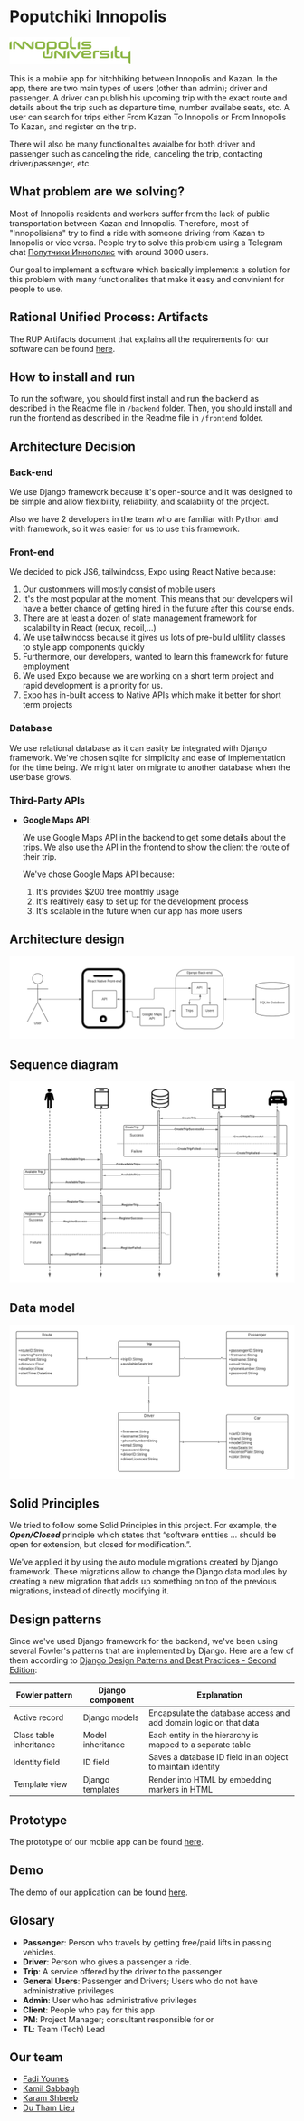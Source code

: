 # Poputchiki Innopolis

<img src="images/innopolis-logo.svg" height="48px" href="https://innopolis.university/en/"/>

This is a mobile app for hitchhiking between Innopolis and Kazan. In the app, there are two main types of users (other than admin); driver and passenger. A driver can publish his upcoming trip with the exact route and details about the trip such as departure time, number availabe seats, etc. A user can search for trips either From Kazan To Innopolis or From Innopolis To Kazan, and register on the trip. 

There will also be many functionalites avaialbe for both driver and passenger such as canceling the ride, canceling the trip, contacting driver/passenger, etc.

## What problem are we solving?

Most of Innopolis residents and workers suffer from the lack of public transportation between Kazan and Innopolis. Therefore, most of "Innopolisians" try to find a ride with someone driving from Kazan to Innopolis or vice versa. People try to solve this problem using a Telegram chat [Попутчики Иннополис](https://t.me/joinchat/BZaU2UDW8zpUizpiMvDRQA) with around 3000 users.

Our goal to implement a software which basically implements a solution for this problem with many functionalites that make it easy and convinient for people to use.

## Rational Unified Process: Artifacts

The RUP Artifacts document that explains all the requirements for our software can be found [here](https://github.com/repeating/PoputchikiInno/blob/main/RUP%20Artifact.pdf).

## How to install and run

To run the software, you should first install and run the backend as described in the Readme file in `/backend` folder. Then, you should install and run the frontend as described in the Readme file in `/frontend` folder.

## Architecture Decision

### Back-end

We use Django framework because it's open-source and it was designed to be simple and allow flexibility, reliability, and scalability of the project.

Also we have 2 developers in the team who are familiar with Python and with framework, so it was easier for us to use this framework.

### Front-end

We decided to pick JS6, tailwindcss, Expo using React Native because:
1. Our custommers will mostly consist of mobile users
2. It's the most popular at the moment. This means that our developers will have a better chance of getting hired in the future after this course ends.
3. There are at least a dozen of state management framework for scalability in React (redux, recoil,...)
4. We use tailwindcss because it gives us lots of pre-build ultility classes to style app components quickly
5. Furthermore,  our developers, wanted to learn this framework for future employment
6. We used Expo because we are working on a short term project and rapid development is a priority for us.
7. Expo has in-built access to Native APIs which make it better for short term projects

### Database

We use relational database as it can easity be integrated with Django framework. We've chosen sqlite for simplicity and ease of implementation for the time being. We might later on migrate to another database when the userbase grows.

### Third-Party APIs

* **Google Maps API**:

    We use Google Maps API in the backend to get some details about the trips. We also use the API in the frontend to show the client the route of their trip. 

    We've chose Google Maps API because:
    1. It's provides $200 free monthly usage
    2. It's realtively easy to set up for the development process
    3. It's scalable in the future when our app has more users

## Architecture design

<img src="images/architecture design.jpg"/>

## Sequence diagram

<img src="images/sequence diagram.jpg"/>

## Data model

<img src="images/data model.jpg"/>

## Solid Principles

We tried to follow some Solid Principles in this project. For example, the **<em>Open/Closed</em>** principle which 
states that “software entities … should be open for extension, but closed for modification.”.

We've applied it by using the auto module migrations created by Django framework. These migrations allow to change the 
Django data modules by creating a new migration that adds up something on top of the previous migrations, instead of 
directly modifying it.

## Design patterns

Since we've used Django framework for the backend, we've been using several Fowler's patterns that are implemented by Django. Here are a few of them according to [Django Design Patterns and Best Practices - Second Edition](https://subscription.packtpub.com/book/web_development/9781788831345/1/ch01lvl1sec13/what-is-a-pattern):

| **Fowler pattern**          | **Django component**  | **Explanation**                                                       |
|-------------------------|-------------------|-------------------------------------------------------------------|
| Active record           | Django models     | Encapsulate the database access and add domain logic on that data |
| Class table inheritance | Model inheritance | Each entity in the hierarchy is mapped to a separate table        |
| Identity field          | ID field          | Saves a database ID field in an object to maintain identity       |
| Template view           | Django templates  | Render into HTML by embedding markers in HTML                     |

## Prototype

The prototype of our mobile app can be found [here](https://miro.com/app/board/o9J_lypqN9k=/).

## Demo

The demo of our application can be found [here](https://github.com/repeating/PoputchikiInno/blob/main/Demo.mov?raw=true).

## Glosary 

* **Passenger**: Person who travels by getting free/paid lifts in passing vehicles.
* **Driver**: Person who gives a passenger a ride.
* **Trip**: A service offered by the driver to the passenger
* **General Users**: Passenger and Drivers; Users who do not have administrative privileges
* **Admin**: User who has administrative privileges
* **Client**: People who pay for this app
* **PM**: Project Manager; consultant responsible for or
* **TL**: Team (Tech) Lead

## Our team
- [Fadi Younes](https://t.me/fadi_yn)
- [Kamil Sabbagh](https://t.me/KamilSabbagh)
- [Karam Shbeeb](https://t.me/karamshbeb)
- [Du Tham Lieu](https://t.me/niuzi97)
